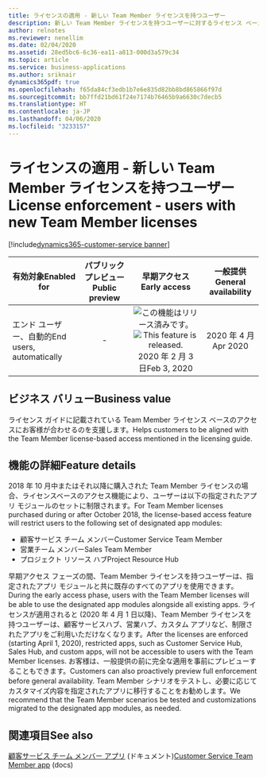```yaml
---
title: ライセンスの適用 - 新しい Team Member ライセンスを持つユーザー
description: 新しい Team Member ライセンスを持つユーザーに対するライセンス ベースのアクセス。
author: relnotes
ms.reviewer: nenellim
ms.date: 02/04/2020
ms.assetid: 28ed5bc6-6c36-ea11-a813-000d3a579c34
ms.topic: article
ms.service: business-applications
ms.author: sriknair
dynamics365pdf: true
ms.openlocfilehash: f65da84cf3edb1b7e6e835d82bb8bd865866f97d
ms.sourcegitcommit: bb7ffd21bd61f24e7174b76465b9a6630c7decb5
ms.translationtype: HT
ms.contentlocale: ja-JP
ms.lasthandoff: 04/06/2020
ms.locfileid: "3233157"
---
```

# <a name="license-enforcement---users-with-new-team-member-licenses"></a><span data-ttu-id="37142-103">ライセンスの適用 - 新しい Team Member ライセンスを持つユーザー</span><span class="sxs-lookup"><span data-stu-id="37142-103">License enforcement - users with new Team Member licenses</span></span>
[!include[dynamics365-customer-service banner](../includes/dynamics365-customer-service.md)]

| <span data-ttu-id="37142-104">有効対象</span><span class="sxs-lookup"><span data-stu-id="37142-104">Enabled for</span></span>    |  <span data-ttu-id="37142-105">パブリック プレビュー</span><span class="sxs-lookup"><span data-stu-id="37142-105">Public preview</span></span> | <span data-ttu-id="37142-106">早期アクセス</span><span class="sxs-lookup"><span data-stu-id="37142-106">Early access</span></span> | <span data-ttu-id="37142-107">一般提供</span><span class="sxs-lookup"><span data-stu-id="37142-107">General availability</span></span> | 
| ---------- | :----------: |:----------: |:----------: |
|<span data-ttu-id="37142-108">エンド ユーザー、自動的</span><span class="sxs-lookup"><span data-stu-id="37142-108">End users, automatically</span></span>|-|<span data-ttu-id="37142-109">![この機能はリリース済みです。](/dynamics365-release-plan/media/green-checkmark.png "この機能はリリース済みです。")</span><span class="sxs-lookup"><span data-stu-id="37142-109">![This feature is released.](/dynamics365-release-plan/media/green-checkmark.png "This feature is released.")</span></span> <span data-ttu-id="37142-110">2020 年 2 月 3 日</span><span class="sxs-lookup"><span data-stu-id="37142-110">Feb 3, 2020</span></span>| <span data-ttu-id="37142-111">2020 年 4 月</span><span class="sxs-lookup"><span data-stu-id="37142-111">Apr 2020</span></span>|


## <a name="business-value"></a><span data-ttu-id="37142-112">ビジネス バリュー</span><span class="sxs-lookup"><span data-stu-id="37142-112">Business value</span></span>
<!-- bv start -->
<span data-ttu-id="37142-113">ライセンス ガイドに記載されている Team Member ライセンス ベースのアクセスにお客様が合わせるのを支援します。</span><span class="sxs-lookup"><span data-stu-id="37142-113">Helps customers to be aligned with the Team Member license-based access mentioned in the licensing guide.</span></span>
<!-- bv end -->



## <a name="feature-details"></a><span data-ttu-id="37142-114">機能の詳細</span><span class="sxs-lookup"><span data-stu-id="37142-114">Feature details</span></span>
<!--feature detail start -->
<span data-ttu-id="37142-115">2018 年 10 月中またはそれ以降に購入された Team Member ライセンスの場合、ライセンスベースのアクセス機能により、ユーザーは以下の指定されたアプリ モジュールのセットに制限されます。</span><span class="sxs-lookup"><span data-stu-id="37142-115">For Team Member licenses purchased during or after October 2018, the license-based access feature will restrict users to the following set of designated app modules:</span></span>

- <span data-ttu-id="37142-116">顧客サービス チーム メンバー</span><span class="sxs-lookup"><span data-stu-id="37142-116">Customer Service Team Member</span></span>
- <span data-ttu-id="37142-117">営業チーム メンバー</span><span class="sxs-lookup"><span data-stu-id="37142-117">Sales Team Member</span></span>
- <span data-ttu-id="37142-118">プロジェクト リソース ハブ</span><span class="sxs-lookup"><span data-stu-id="37142-118">Project Resource Hub</span></span>

<span data-ttu-id="37142-119">早期アクセス フェーズの間、Team Member ライセンスを持つユーザーは、指定されたアプリ モジュールと共に既存のすべてのアプリを使用できます。</span><span class="sxs-lookup"><span data-stu-id="37142-119">During the early access phase, users with the Team Member licenses will be able to use the designated app modules alongside all existing apps.</span></span> <span data-ttu-id="37142-120">ライセンスが適用されると (2020 年 4 月 1 日以降)、Team Member ライセンスを持つユーザーは、顧客サービスハブ、営業ハブ、カスタム アプリなど、制限されたアプリをご利用いただけなくなります。</span><span class="sxs-lookup"><span data-stu-id="37142-120">After the licenses are enforced (starting April 1, 2020), restricted apps, such as Customer Service Hub, Sales Hub, and custom apps, will not be accessible to users with the Team Member licenses.</span></span> <span data-ttu-id="37142-121">お客様は、一般提供の前に完全な適用を事前にプレビューすることもできます。</span><span class="sxs-lookup"><span data-stu-id="37142-121">Customers can also proactively preview full enforcement before general availability.</span></span> <span data-ttu-id="37142-122">Team Member シナリオをテストし、必要に応じてカスタマイズ内容を指定されたアプリに移行することをお勧めします。</span><span class="sxs-lookup"><span data-stu-id="37142-122">We recommend that the Team Member scenarios be tested and customizations migrated to the designated app modules, as needed.</span></span>
<!--feature detail end -->










## <a name="see-also"></a><span data-ttu-id="37142-123">関連項目</span><span class="sxs-lookup"><span data-stu-id="37142-123">See also</span></span>


<!--docs start-->
<span data-ttu-id="37142-124">[顧客サービス チーム メンバー アプリ](https://docs.microsoft.com/dynamics365/customer-service/customer-service-team-member) (ドキュメント)</span><span class="sxs-lookup"><span data-stu-id="37142-124">[Customer Service Team Member app](https://docs.microsoft.com/dynamics365/customer-service/customer-service-team-member) (docs)</span></span>
<!--docs end-->

